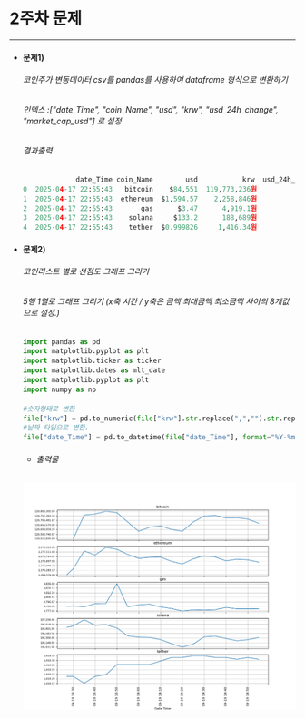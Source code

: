 #   2주차 문제 
---
*   ####    문제1)
    ###### 코인주가 변동데이터 csv를 pandas를 사용하여 dataframe 형식으로 변환하기
    ######  인덱스 :["date_Time", "coin_Name", "usd", "krw", "usd_24h_change", "market_cap_usd"] 로 설정

    ###### 결과출력
    ```python
                 date_Time coin_Name        usd           krw  usd_24h_change  market_cap_usd
    0  2025-04-17 22:55:43   bitcoin    $84,551  119,773,236원            0.91   1678552258549
    1  2025-04-17 22:55:43  ethereum  $1,594.57    2,258,846원            1.32    192461868280
    2  2025-04-17 22:55:43       gas      $3.47      4,919.1원          -10.82       225582683
    3  2025-04-17 22:55:43    solana     $133.2      188,689원            6.44     68790138501
    4  2025-04-17 22:55:43    tether  $0.999826     1,416.34원           -0.01    144779930750
    ```

*   ####    문제2)
    ######  코인리스트 별로 선점도 그래프 그리기 
    ######  5행 1열로 그래프 그리기 (x축 시간 / y축은 금액 최대금액 최소금액 사이의 8개값으로 설정.)
    ```python
    import pandas as pd
    import matplotlib.pyplot as plt
    import matplotlib.ticker as ticker
    import matplotlib.dates as mlt_date
    import matplotlib.pyplot as plt
    import numpy as np

    #숫자형태로 변환
    file["krw"] = pd.to_numeric(file["krw"].str.replace(",","").str.replace("원","") ,errors="coerce")
    #날짜 타입으로 변환.
    file["date_Time"] = pd.to_datetime(file["date_Time"], format="%Y-%m-%d %H:%M:%S", errors="coerce")
    ```
    *   ###### 출력물
    ![설명](../images/result.png)
